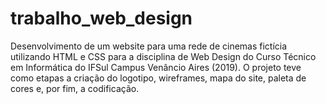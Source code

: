# trabalho_web_design
Desenvolvimento de um website para uma rede de cinemas fictícia utilizando HTML e CSS para a disciplina de Web Design do Curso Técnico em Informática do IFSul Campus Venâncio Aires (2019). O projeto teve como etapas a criação do logotipo, wireframes, mapa do site, paleta de cores e, por fim, a codificação. 
